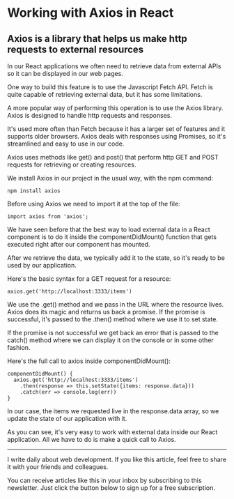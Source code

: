 # Working with Axios in React
## Axios is a library that helps us make http requests to external resources


In our React applications we often need to retrieve data from external APIs so it can be displayed in our web pages.

One way to build this feature is to use the Javascript Fetch API. Fetch is quite capable of retrieving external data, but it has some limitations.

A more popular way of performing this operation is to use the Axios library. Axios is designed to handle http requests and responses.

It's used more often than Fetch because it has a larger set of features and it supports older browsers.
Axios deals with responses using Promises, so it's streamlined and easy to use in our code.

Axios uses methods like get() and post() that perform http GET and POST requests for 
retrieving or creating resources.

We install Axios in our project in the usual way, with the npm command:

```
npm install axios
```

Before using Axios we need to import it at the top of the file:

```
import axios from 'axios';
```

We have seen before that the best way to load external data in a React component is to do it inside the componentDidMount() function that gets executed right after our component has mounted.

After we retrieve the data, we typically add it to the state, so it's ready to be used by our application.

Here's the basic syntax for a GET request for a resource:

```
axios.get('http://localhost:3333/items')
```

We use the .get() method and we pass in the URL where the resource lives.
Axios does its magic and returns us back a promise.
If the promise is successful, it's passed to the .then() method where we use it to set state.

If the promise is not successful we get back an error that is passed to the catch() method where we can display it on the console or in some other fashion.

Here's the full call to axios inside componentDidMount():

```
componentDidMount() {
  axios.get('http://localhost:3333/items')
    .then(response => this.setState({items: response.data}))
    .catch(err => console.log(err))
}
```

In our case, the items we requested live in the response.data array, so we update the state of our application with it.

As you can see, it's very easy to work with external data inside our React application. All we have to do is make a quick call to Axios.

---

I write daily about web development. If you like this article, feel free to share it with your friends and colleagues. 

You can receive articles like this in your inbox by subscribing to this newsletter. Just click the button below to sign up for a free subscription.
